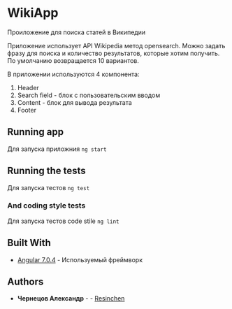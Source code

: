 # WikiApp
Проиложение для поиска статей в Википедии

Приложение использует API Wikipedia метод opensearch.
Можно задать фразу для поиска и количество результатов, которые хотим получить.
По умолчанию возвращается 10 вариантов.

В приложении используются 4 компонента:
1) Header
2) Search field - блок с пользовательским вводом
3) Content - блок для вывода результата
4) Footer

## Running app

Для запуска приложния ```ng start```

## Running the tests

Для запуска тестов ```ng test```

### And coding style tests

Для запуска тестов code stile ```ng lint```

## Built With

* [Angular 7.0.4](https://angular.io/docs) - Используемый фреймворк

## Authors

* **Чернецов Александр** - - [Resinchen](https://github.com/Resinchen)
